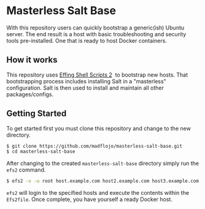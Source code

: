 # Masterless Salt Base

With this repository users can quickly bootstrap a generic(ish) Ubuntu server. The end result is a host with basic troubleshooting and security tools pre-installed. One that is ready to host Docker containers.

## How it works

This repository uses [Effing Shell Scripts 2](https://github.com/madflojo/efs2)  to bootstrap new hosts. That bootstrapping process includes installing Salt in a "masterless" configuration. Salt is then used to install and maintain all other packages/configs.

## Getting Started

To get started first you must clone this repository and change to the new directory.

```sh
$ git clone https://github.com/madflojo/masterless-salt-base.git
$ cd masterless-salt-base
```

After changing to the created `masterless-salt-base` directory simply run the `efs2` command.

```sh
$ efs2 -v -u root host.example.com host2.example.com host3.example.com
```

`efs2` will login to the specified hosts and execute the contents within the `Efs2file`. Once complete, you have yourself a ready Docker host.

